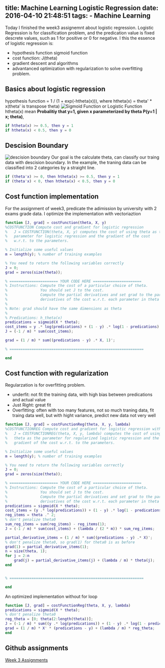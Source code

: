 title: Machine Learning Logistic Regression
date: 2016-04-10 21:48:51
tags:
    - Machine Learning
---
Today I finished the week3 assignemnt about logistic regression.
Logistic Regression is for classification problem, and the predication value is fixed descrete values, such as 1 for positive or 0 for negative. I this the essence of logistic regression is:
- hypothesis function sigmoid function
- cost function: J(theta)
- gradient descent and algorithms
- advantanced optimization with regularization to solve overfitting problem.
<!--more-->
## Basics about logistic regression
hypothesis function = 1 / (1 + exp(-htheta(x))),
where htheta(x) = theta' * x(theta' is transpose theta)
![Sigmoid Function or Logistic Function](http://ww2.sinaimg.cn/mw690/761b7938jw1f2rxxio8x0j20v80nit9x.jpg)
htheta(x) mean **Probalitiy that y=1, given x parameterized by theta P(y=1 | x; theta)**,
```matlab
if htheta(x) >= 0.5, then y = 1
if htheta(x) < 0.5, then y = 0

```
## Descision Boundary
![descision boundary](http://ww3.sinaimg.cn/mw690/761b7938jw1f2rxxhyf4ij20v00ngtbs.jpg)
Our goal is the calculate theta, can classify our traing data with descision boundary.
In the example, the traning data can be classified into 2 categories by a straight line.
```matlab
if (theta'x) >= 0, then htheta(x) >= 0.5, then y = 1
if (theta'x) < 0, then htheta(x) < 0.5, then y = 0
```

## Cost function implementation
For the assignment of week3, predicate the adimission by university with 2 exams grade data.
I optimize the implementation with vectoriaztion
```matlab
function [J, grad] = costFunction(theta, X, y)
%COSTFUNCTION Compute cost and gradient for logistic regression
%   J = COSTFUNCTION(theta, X, y) computes the cost of using theta as the
%   parameter for logistic regression and the gradient of the cost
%   w.r.t. to the parameters.

% Initialize some useful values
m = length(y); % number of training examples

% You need to return the following variables correctly
J = 0;
grad = zeros(size(theta));

% ====================== YOUR CODE HERE ======================
% Instructions: Compute the cost of a particular choice of theta.
%               You should set J to the cost.
%               Compute the partial derivatives and set grad to the partial
%               derivatives of the cost w.r.t. each parameter in theta
%
% Note: grad should have the same dimensions as theta
%
% Predications: h_theta(x)
predications = sigmoid(X * theta);
cost_items = y .* log(predications) + (1 - y) .* log(1 - predications);
J = (-1 / m) * sum(cost_items);

grad = (1 / m) * sum((predications - y) .* X, 1)';

% =============================================================

end
```

## Cost function with regularization
Regularzation is for overfitting problem.
- underfit: not fit the training data, with high bias between predications and actual value
- Just Right: great fit
- Overfitting:  often with too many features, not so much traning data, fit traing data well, but with hight variance, predict new data not very well

```matlab
function [J, grad] = costFunctionReg(theta, X, y, lambda)
%COSTFUNCTIONREG Compute cost and gradient for logistic regression with regularization
%   J = COSTFUNCTIONREG(theta, X, y, lambda) computes the cost of using
%   theta as the parameter for regularized logistic regression and the
%   gradient of the cost w.r.t. to the parameters.

% Initialize some useful values
m = length(y); % number of training examples

% You need to return the following variables correctly
J = 0;
grad = zeros(size(theta));

% ====================== YOUR CODE HERE ======================
% Instructions: Compute the cost of a particular choice of theta.
%               You should set J to the cost.
%               Compute the partial derivatives and set grad to the partial
%               derivatives of the cost w.r.t. each parameter in theta
predications = sigmoid(X * theta);
cost_items = (y .* log(predications)) + (1 - y) .* log(1 - predications);
reg_items = theta .^ 2;
% don't penalize theta0
sum_reg_items = sum(reg_items) - reg_items(1);
J = (-1 / m) * sum(cost_items) + (lambda / (2 * m)) * sum_reg_items;

partial_derivative_items = (1 / m) * sum((predications - y) .* X)';
% don't penalize theta0, so grad(1) for theta0 is as before
grad(1) = partial_derivative_items(1);
n = size(theta, 1);
for j = 2:n
    grad(j) = partial_derivative_items(j) + (lambda / m) * theta(j);
end


% =============================================================

end

```

An optimized implementation without for loop
```matlab
function [J, grad] = costFunctionReg(theta, X, y, lambda)
predications = sigmoid(X * theta);
% don't penalize theta0
reg_theta = [0; theta(2:length(theta))];
J = (-1 / m) * sum((y .* log(predications)) + (1 - y) .* log(1 - predications)) + (lambda / (2 * m)) * sum(reg_theta .^2);
grad = (1 / m) * X' * (predications - y) + (lambda / m) * reg_theta;
end
```

## Github assignments
[Week 3 Assignments](https://github.com/lgrcyanny/MachineLearningCoursera/tree/master/assignments/ex2-logistic-regression)